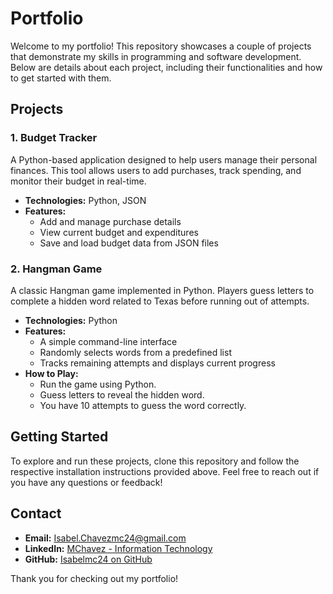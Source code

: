 # Portfolio

Welcome to my portfolio! This repository showcases a couple of projects that demonstrate my skills in programming and software development. Below are details about each project, including their functionalities and how to get started with them.

## Projects

### 1. Budget Tracker

A Python-based application designed to help users manage their personal finances. This tool allows users to add purchases, track spending, and monitor their budget in real-time.

- **Technologies:** Python, JSON
- **Features:**
  - Add and manage purchase details
  - View current budget and expenditures
  - Save and load budget data from JSON files

### 2. Hangman Game

A classic Hangman game implemented in Python. Players guess letters to complete a hidden word related to Texas before running out of attempts.

- **Technologies:** Python
- **Features:**
  - A simple command-line interface
  - Randomly selects words from a predefined list
  - Tracks remaining attempts and displays current progress
- **How to Play:**
  - Run the game using Python.
  - Guess letters to reveal the hidden word.
  - You have 10 attempts to guess the word correctly.

## Getting Started

To explore and run these projects, clone this repository and follow the respective installation instructions provided above. Feel free to reach out if you have any questions or feedback!

## Contact

- **Email:** Isabel.Chavezmc24@gmail.com
- **LinkedIn:** [MChavez - Information Technology](https://www.linkedin.com/in/mchavez-information-technology)
- **GitHub:** [Isabelmc24 on GitHub](https://github.com/Isabelmc24)

Thank you for checking out my portfolio!
